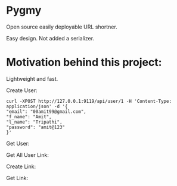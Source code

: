 Pygmy
=====

Open source easily deployable URL shortner.

Easy design. Not added a serializer.

Motivation behind this project:
===============================

Lightweight and fast.


Create User:

    curl -XPOST http://127.0.0.1:9119/api/user/1 -H 'Content-Type: application/json' -d '{
    "email": "00amit99@gmail.com",
    "f_name": "Amit",
    "l_name": "Tripathi",
    "password": "amit@123"
    }'

Get User:

Get All User Link:

Create Link:

Get Link:

